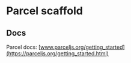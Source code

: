 # Parcel scaffold

## Docs
Parcel docs: [www.parceljs.org/getting_started](https://parceljs.org/getting_started.html)